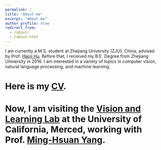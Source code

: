 ```yaml
---
permalink: /
title: "About me"
excerpt: "About me"
author_profile: true
redirect_from: 
  - /about/
  - /about.html
---
```

I am currently a M.S. student at Zhejiang University (ZJU), China, advised by Prof. [Haoji Hu](https://person.zju.edu.cn/en/huhaoji). Before that, I received my  B.E. Degree from Zhejiang University in 2016. I am interested in a variety of topics in computer vision, natural language processing, and machine learning. 

# Here is my [CV](https://drive.google.com/file/d/1p9S2Z3U7NhaGaJ2YKWU2wyKpV4-Bjl8_/view?usp=sharing).
# Now, I am visiting the [Vision and Learning Lab](http://vllab.ucmerced.edu/) at the University of California, Merced, working with Prof. [Ming-Hsuan Yang](http://faculty.ucmerced.edu/mhyang/). 